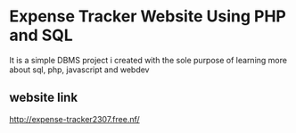 # Expense Tracker Website Using PHP and SQL
It is a simple DBMS project i created with the sole purpose of learning more about sql, php, javascript and webdev
## website link
http://expense-tracker2307.free.nf/
